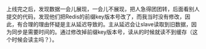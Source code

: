 上线完之后，发现数据一会儿展现，一会儿不展现，把人急得团团转，后面看别人提交的代码，发现他们把Redis的前缀key版本号改了，而我当时没有修改，因此，有合理的理由怀疑是主从延迟导致的。主从延迟会让slave读取到旧数据，因为同步是需要时间的。通过修改掉前缀key版本号，读从的时候就读不到缓存（这个时候会读主吗？）。